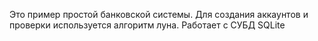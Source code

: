 Это пример простой банковской системы. Для создания аккаунтов и проверки используется алгоритм луна. Работает с СУБД SQLite
